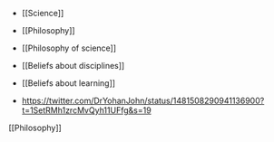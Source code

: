  - [[Science]]
  - [[Philosophy]]
  - [[Philosophy of science]]
  - [[Beliefs about disciplines]]
  - [[Beliefs about learning]]

  - https://twitter.com/DrYohanJohn/status/1481508290941136900?t=1SetRMh1zrcMvQyh11UFfg&s=19

[[Philosophy]]
